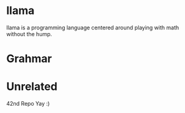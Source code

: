 # llama
llama is a programming language centered around playing with math without the hump.

# Grahmar
<Ident> <Equals> <Expresion> <EOL>
<Ident>



# Unrelated

42nd Repo Yay :)
